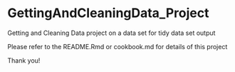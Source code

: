 # GettingAndCleaningData_Project
Getting and Cleaning Data project on a data set for tidy data set output

Please refer to the README.Rmd or cookbook.md for details of this project

Thank you!
